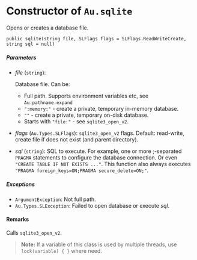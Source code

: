 # Constructor of `Au.sqlite`

Opens or creates a database file.

```
public sqlite(string file, SLFlags flags = SLFlags.ReadWriteCreate, string sql = null)
```

##### Parameters

- *file*  (`string`):

    Database file. Can be:

    - Full path. Supports environment variables etc, see `Au.pathname.expand`
    - `":memory:"` - create a private, temporary in-memory database.
    - `""` - create a private, temporary on-disk database.
    - Starts with `"file:"` - see `sqlite3_open_v2`.
- *flags*  (`Au.Types.SLFlags`):
    `sqlite3_open_v2` flags. Default: read-write, create file if does not exist (and parent directory).
- *sql*  (`string`):
    SQL to execute. For example, one or more ;-separated `PRAGMA` statements to configure the database connection. Or even `"CREATE TABLE IF NOT EXISTS ..."`. This function also always executes `"PRAGMA foreign_keys=ON;PRAGMA secure_delete=ON;"`.

##### Exceptions

- `ArgumentException`:
    Not full path.
- `Au.Types.SLException`:
    Failed to open database or execute *sql*.

#### Remarks

Calls `sqlite3_open_v2`.

> **Note:**
> If a variable of this class is used by multiple threads, use `lock(variable) { }` where need.